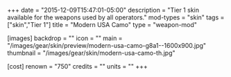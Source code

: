 +++
date = "2015-12-09T15:47:01-05:00"
description = "Tier 1 skin available for the weapons used by all operators."
mod-types = "skin"
tags = ["skin","Tier 1"]
title = "Modern USA Camo"
type = "weapon-mod"

[images]
  backdrop = ""
  icon = ""
  main = "/images/gear/skin/preview/modern-usa-camo-g8a1--1600x900.jpg"
  thumbnail = "/images/gear/skin/modern-usa-camo-th.jpg"

[cost]
  renown = "750"
  credits = ""
  units = ""
+++
